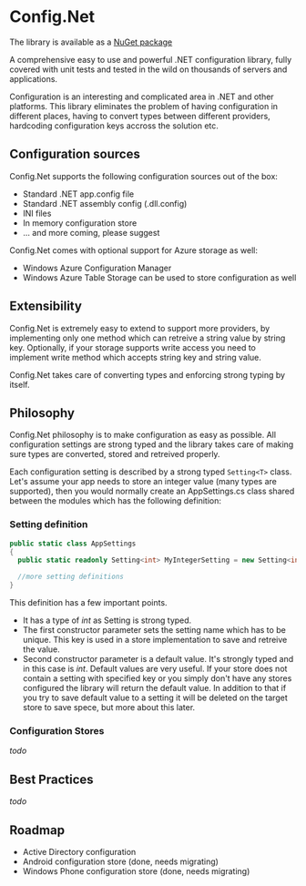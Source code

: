 # Config.Net

The library is available as a [NuGet package](https://www.nuget.org/packages/Config.Net)

A comprehensive easy to use and powerful .NET configuration library, fully covered with unit tests and tested in
the wild on thousands of servers and applications.

Configuration is an interesting and complicated area in .NET and other platforms. This library eliminates the
problem of having configuration in different places, having to convert types between different providers, hardcoding
configuration keys accross the solution etc.

## Configuration sources

Config.Net supports the following configuration sources out of the box:

* Standard .NET app.config file
* Standard .NET assembly config (.dll.config)
* INI files
* In memory configuration store
* ... and more coming, please suggest

Config.Net comes with optional support for Azure storage as well:

* Windows Azure Configuration Manager
* Windows Azure Table Storage can be used to store configuration as well


## Extensibility

Config.Net is extremely easy to extend to support more providers, by implementing only one method which can retreive a
string value by string key. Optionally, if your storage supports write access you need to implement write method
which accepts string key and string value.

Config.Net takes care of converting types and enforcing strong typing by itself.

## Philosophy

Config.Net philosophy is to make configuration as easy as possible. All configuration settings are strong typed and
the library takes care of making sure types are converted, stored and retreived properly.

Each configuration setting is described by a strong typed `Setting<T>` class. Let's assume your app needs to store an
integer value (many types are supported), then you would normally create an AppSettings.cs class shared between the modules
which has the following definition:

### Setting definition

```csharp
public static class AppSettings
{
  public static readonly Setting<int> MyIntegerSetting = new Setting<int>("Namespace.App.MyIntegerSetting", 5);

  //more setting definitions
}
```

This definition has a few important points.

* It has a type of _int_ as Setting<T> is strong typed.
* The first constructor parameter sets the setting name which has to be unique. This key is used in a store implementation
  to save and retreive the value.
* Second constructor parameter is a default value. It's strongly typed and in this case is _int_. Default values are very
  useful. If your store does not contain a setting with specified key or you simply don't have any stores configured
  the library will return the default value. In addition to that if you try to save default value to a setting it will be
  deleted on the target store to save spece, but more about this later.

### Configuration Stores

_todo_

## Best Practices

_todo_

## Roadmap

* Active Directory configuration
* Android configuration store (done, needs migrating)
* Windows Phone configuration store (done, needs migrating)
